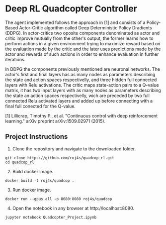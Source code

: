 # Deep RL Quadcopter Controller

The agent implemented follows the approach in [1] and consists of a Policy-Based Actor-Critic algorithm called Deep Deterministic Policy Dradients (DDPG). In actor-critics two oposite components denominated as actor and critic improve mutually from the other's output, the former learns how to perform actions in a given environment trying to maximize reward based on the evaluation made by the critic and the later uses predictions made by the actor and rewards of such actions in order to enhance evaluation in further iterations.

In DDPG the components previously mentioned are neuronal networks. The actor's first and final layers has as many nodes as parameters describing the state and action spaces respectivelly, and three hidden full connected layers with Relu activations. The critic maps state-action pairs to a Q-value matrix, it has two input layers with as many nodes as parameters describing the state an action spaces respectivelly, wich are preceded by two full connected Relu activated layers and added up before connecting with a final full conected for the Q-value.

  [1] Lillicrap, Timothy P., et al. "Continuous control with deep reinforcement learning." arXiv preprint arXiv:1509.02971 (2015).

## Project Instructions

1. Clone the repository and navigate to the downloaded folder.

```
git clone https://github.com/roj4s/quadcop_rl.git
cd quadcop_rl
```

2. Build docker image.

```
docker build -t roj4s/quadcop .
```

3. Run docker image.
```
docker run --gpus all -p 8080:8080 roj4s/quadcop

```

4. Open the notebook in any browser at http://localhost:8080.
```
jupyter notebook Quadcopter_Project.ipynb

```
